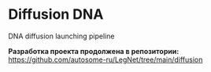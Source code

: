 # Diffusion DNA

DNA diffusion launching pipeline

**Разработка проекта продолжена в репозитории:** https://github.com/autosome-ru/LegNet/tree/main/diffusion
